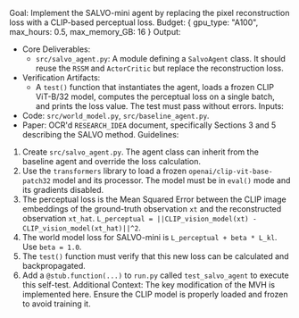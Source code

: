 Goal: Implement the SALVO-mini agent by replacing the pixel reconstruction loss with a CLIP-based perceptual loss.
Budget: { gpu_type: "A100", max_hours: 0.5, max_memory_GB: 16 }
Output:
- Core Deliverables:
    - `src/salvo_agent.py`: A module defining a `SalvoAgent` class. It should reuse the `RSSM` and `ActorCritic` but replace the reconstruction loss.
- Verification Artifacts:
    - A `test()` function that instantiates the agent, loads a frozen CLIP ViT-B/32 model, computes the perceptual loss on a single batch, and prints the loss value. The test must pass without errors.
Inputs:
- Code: `src/world_model.py`, `src/baseline_agent.py`.
- Paper: OCR'd `RESEARCH_IDEA` document, specifically Sections 3 and 5 describing the SALVO method.
Guidelines:
1.  Create `src/salvo_agent.py`. The agent class can inherit from the baseline agent and override the loss calculation.
2.  Use the `transformers` library to load a frozen `openai/clip-vit-base-patch32` model and its processor. The model must be in `eval()` mode and its gradients disabled.
3.  The perceptual loss is the Mean Squared Error between the CLIP image embeddings of the ground-truth observation `xt` and the reconstructed observation `xt_hat`. `L_perceptual = ||CLIP_vision_model(xt) - CLIP_vision_model(xt_hat)||^2`.
4.  The world model loss for SALVO-mini is `L_perceptual + beta * L_kl`. Use `beta = 1.0`.
5.  The `test()` function must verify that this new loss can be calculated and backpropagated.
6.  Add a `@stub.function(...)` to `run.py` called `test_salvo_agent` to execute this self-test.
Additional Context: The key modification of the MVH is implemented here. Ensure the CLIP model is properly loaded and frozen to avoid training it.